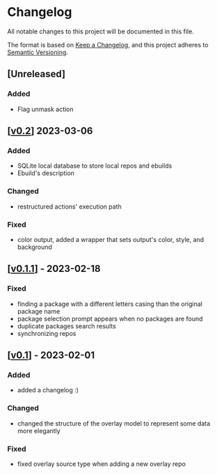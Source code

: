 # Changelog

All notable changes to this project will be documented in this file.

The format is based on [Keep a Changelog](https://keepachangelog.com/en/1.0.0/),
and this project adheres to [Semantic Versioning](https://semver.org/spec/v2.0.0.html).

## \[Unreleased\]

### Added

- Flag unmask action

## \[[v0.2](https://github.com/mbaraa/eloi/releases/tag/v0.2)\] 2023-03-06

### Added

- SQLite local database to store local repos and ebuilds
- Ebuild's description

### Changed

- restructured actions' execution path

### Fixed

- color output, added a wrapper that sets output's color, style, and background

## \[[v0.1.1](https://github.com/mbaraa/eloi/releases/tag/v0.1.1)\] - 2023-02-18

### Fixed

- finding a package with a different letters casing than the original package name
- package selection prompt appears when no packages are found
- duplicate packages search results
- synchronizing repos

## \[[v0.1](https://github.com/mbaraa/eloi/releases/tag/v0.1)\] - 2023-02-01

### Added

- added a changelog :)

### Changed

- changed the structure of the overlay model to represent some data more elegantly

### Fixed

- fixed overlay source type when adding a new overlay repo
